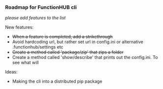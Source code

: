 ### Roadmap for FunctionHUB cli ###

_please add features to the list_

New features:

 * ~~When a feature is completed, add a strikethrough~~
 * Avoid hardcoding url, but rather set url in config.ini or alternative .functionhub/settings etc
 * ~~Create a method called 'package/zip' that zips a folder~~
 * Create a method called 'show/describe' that prints out the config.ini. To see what will 


Ideas:

* Making the cli into a distributed pip package